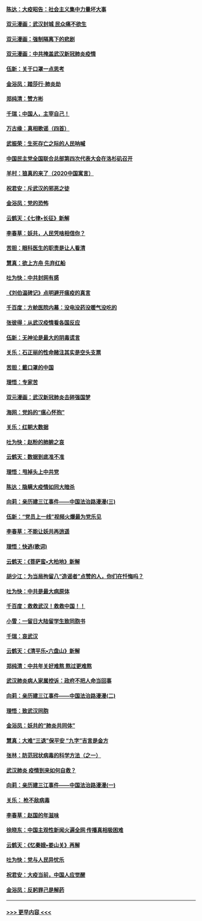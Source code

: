 #### [陈达：大疫昭告：社会主义集中力量坏大事](../pages/nsc993/n11859419.md?t=02112331) 
#### [双元漫画：武汉封城 民众痛不欲生](../pages/nsc993/n11859287.md?t=02112331) 
#### [双元漫画：强制隔离下的悲剧](../pages/nsc993/n11859244.md?t=02112331) 
#### [双元漫画：中共掩盖武汉新冠肺炎疫情](../pages/nsc993/n11858249.md?t=02112331) 
#### [伍新：关于口罩一点思考](../pages/nsc993/n11859195.md?t=02112331) 
#### [金浴凤：踏莎行‧肺炎劫](../pages/nsc993/n11858227.md?t=02112331) 
#### [郑纯清：赞方彬](../pages/nsc993/n11856803.md?t=02112331) 
#### [千瑞；中国人，主宰自己！](../pages/nsc993/n11856793.md?t=02112331) 
#### [万古缘：真相歌谣（四首）](../pages/nsc993/n11856263.md?t=02112331) 
#### [武振荣：生死存亡之际的人民呐喊](../pages/nsc993/n11856256.md?t=02112331) 
#### [中国民主党全国联合总部第四次代表大会在洛杉矶召开](../pages/nsc993/n11856344.md?t=02112331) 
#### [羊村：狼真的来了（2020中国寓言）](../pages/nsc993/n11856229.md?t=02112331) 
#### [祝君安：斥武汉的邪恶之徒](../pages/nsc993/n11855861.md?t=02112331) 
#### [金浴凤：党的恐怖](../pages/nsc993/n11855849.md?t=02112331) 
#### [云鹤天：《七律▪长征》新解](../pages/nsc993/n11855479.md?t=02112331) 
#### [李春草：妖共，人民凭啥相信你？](../pages/nsc993/n11855196.md?t=02112331) 
#### [苦胆：眼科医生的职责是让人看清](../pages/nsc993/n11853840.md?t=02112331) 
#### [慧真：欲上方舟 先弃红船](../pages/nsc993/n11853483.md?t=02112331) 
#### [吐为快：中共封网有感](../pages/nsc993/n11852575.md?t=02112331) 
#### [《刘伯温碑记》点明避开瘟疫的真言](../pages/nsc993/n11852128.md?t=02112331) 
#### [千百度：方舱医院内幕：没电没药没暖气没吃的](../pages/nsc993/n11850211.md?t=02112331) 
#### [张彼得：从武汉疫情看各国反应](../pages/nsc993/n11850102.md?t=02112331) 
#### [伍新：无神论是最大的阴毒谎言](../pages/nsc993/n11846129.md?t=02112331) 
#### [关乐：石正丽的性命赌注其实是空头支票](../pages/nsc993/n11846109.md?t=02112331) 
#### [苦胆：戴口罩的中国](../pages/nsc993/n11845576.md?t=02112331) 
#### [理悟：专家苦](../pages/nsc993/n11845564.md?t=02112331) 
#### [双元漫画：武汉新冠肺炎击碎强国梦](../pages/nsc993/n11843320.md?t=02112331) 
#### [海网：党妈的“瘟心怀抱”](../pages/nsc993/n11840740.md?t=02112331) 
#### [关乐：红朝大数据](../pages/nsc993/n11840675.md?t=02112331) 
#### [吐为快：赵粉的肺腑之哀](../pages/nsc993/n11840618.md?t=02112331) 
#### [云鹤天：数据到底准不准](../pages/nsc993/n11840325.md?t=02112331) 
#### [理悟：甩掉头上中共党](../pages/nsc993/n11838826.md?t=02112331) 
#### [陈达：隐瞒大疫情如同大暗杀](../pages/nsc993/n11838771.md?t=02112331) 
#### [向莉：亲历建三江事件——中国法治路漫漫(三)](../pages/nsc993/n11831825.md?t=02112331) 
#### [伍新：“党员上一线”视频火爆最为党乐见](../pages/nsc993/n11838200.md?t=02112331) 
#### [李春草：不能让妖共再逍遥](../pages/nsc993/n11838102.md?t=02112331) 
#### [理悟：快逃(歌词)](../pages/nsc993/n11838083.md?t=02112331) 
#### [云鹤天：《菩萨蛮▪大柏地》新解](../pages/nsc993/n11838059.md?t=02112331) 
#### [胡少江：为当局拘留八“造谣者”点赞的人，你们在忏悔吗？](../pages/nsc993/n11836801.md?t=02112331) 
#### [吐为快：中共是最大病原体](../pages/nsc993/n11836748.md?t=02112331) 
#### [千百度：救救武汉！救救中国！！](../pages/nsc993/n11836145.md?t=02112331) 
#### [小雪：一留日大陆留学生致同胞书](../pages/nsc993/n11834624.md?t=02112331) 
#### [千瑞：哀武汉](../pages/nsc993/n11833647.md?t=02112331) 
#### [云鹤天：《清平乐▪六盘山》新解](../pages/nsc993/n11833611.md?t=02112331) 
#### [郑纯清：中共年关好难熬 熬过更难熬](../pages/nsc993/n11833489.md?t=02112331) 
#### [武汉肺炎病人家属控诉：政府不把人命当回事](../pages/nsc993/n11833205.md?t=02112331) 
#### [向莉：亲历建三江事件——中国法治路漫漫(二)](../pages/nsc993/n11829102.md?t=02112331) 
#### [理悟：致武汉同胞](../pages/nsc993/n11831522.md?t=02112331) 
#### [金浴凤：妖共的“肺炎共同体”](../pages/nsc993/n11829448.md?t=02112331) 
#### [慧真：大难“三退”保平安 “九字”吉言是金方](../pages/nsc993/n11829501.md?t=02112331) 
#### [张林：防范冠状病毒的科学方法（之一）](../pages/nsc993/n11828618.md?t=02112331) 
#### [武汉肺炎 疫情到来如何自救？](../pages/nsc993/n11827632.md?t=02112331) 
#### [向莉：亲历建三江事件——中国法治路漫漫(一)](../pages/nsc993/n11827190.md?t=02112331) 
#### [关乐： 枪不敌病毒](../pages/nsc993/n11826746.md?t=02112331) 
#### [李春草：赵国的年滋味](../pages/nsc993/n11826321.md?t=02112331) 
#### [徐晓东：中国主观性新闻火遍全网 传播真相极困难](../pages/nsc993/n11826508.md?t=02112331) 
#### [云鹤天：《忆秦娥▪娄山关》再解](../pages/nsc993/n11824682.md?t=02112331) 
#### [吐为快：党与人民异忧乐](../pages/nsc993/n11824660.md?t=02112331) 
#### [祝君安：大疫当前，中国人应觉醒](../pages/nsc993/n11821946.md?t=02112331) 
#### [金浴凤：反躬罪己是解药](../pages/nsc993/n11820280.md?t=02112331) 

----
#### [ >>> 更早内容 <<< ](../indexes/nsc993-earlier.md)
